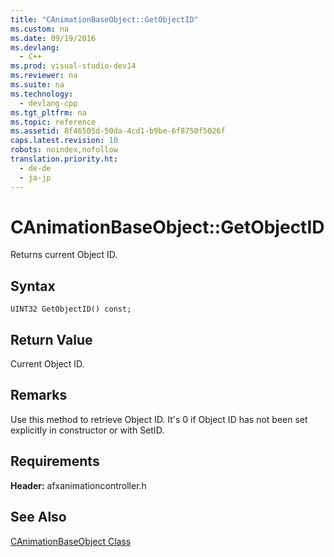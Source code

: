 ```yaml
---
title: "CAnimationBaseObject::GetObjectID"
ms.custom: na
ms.date: 09/19/2016
ms.devlang: 
  - C++
ms.prod: visual-studio-dev14
ms.reviewer: na
ms.suite: na
ms.technology: 
  - devlang-cpp
ms.tgt_pltfrm: na
ms.topic: reference
ms.assetid: 8f46505d-50da-4cd1-b9be-6f8750f5026f
caps.latest.revision: 10
robots: noindex,nofollow
translation.priority.ht: 
  - de-de
  - ja-jp
---
```

# CAnimationBaseObject::GetObjectID
Returns current Object ID.  
  
## Syntax  
  
```  
UINT32 GetObjectID() const;  
```  
  
## Return Value  
 Current Object ID.  
  
## Remarks  
 Use this method to retrieve Object ID. It's 0 if Object ID has not been set explicitly in constructor or with SetID.  
  
## Requirements  
 **Header:** afxanimationcontroller.h  
  
## See Also  
 [CAnimationBaseObject Class](../vs140/CAnimationBaseObject-Class.md)